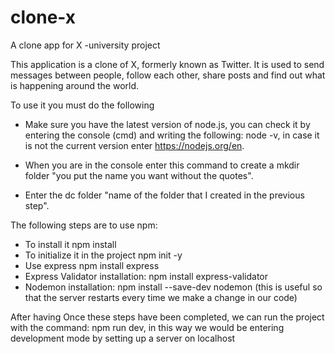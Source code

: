 # clone-x
A clone app for X -university project

This application is a clone of X, formerly known as Twitter. It is used to send messages between people, follow each other, share posts and find out what is happening around the world.

To use it you must do the following
-  Make sure you have the latest version of node.js, you can check it by entering the console (cmd) and writing the following: node -v, in case it is not the current version enter https://nodejs.org/en.

-  When you are in the console enter this command to create a mkdir folder "you put the name you want without the quotes".
-  Enter the dc folder "name of the folder that I created in the previous step".

The following steps are to use npm:

-  To install it npm install
-  To initialize it in the project npm init -y
-  Use express npm install express
-  Express Validator installation: npm install express-validator
-  Nodemon installation: npm install --save-dev nodemon (this is useful so that the server restarts every time we make a change in our code)

After having Once these steps have been completed, we can run the project with the command: npm run dev, in this way we would be entering development mode by setting up a server on localhost
